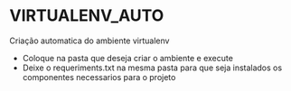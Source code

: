 # VIRTUALENV_AUTO
Criação automatica do ambiente virtualenv

- Coloque na pasta que deseja criar o ambiente e execute
- Deixe o requeriments.txt na mesma pasta para que seja instalados os componentes necessarios para o projeto

